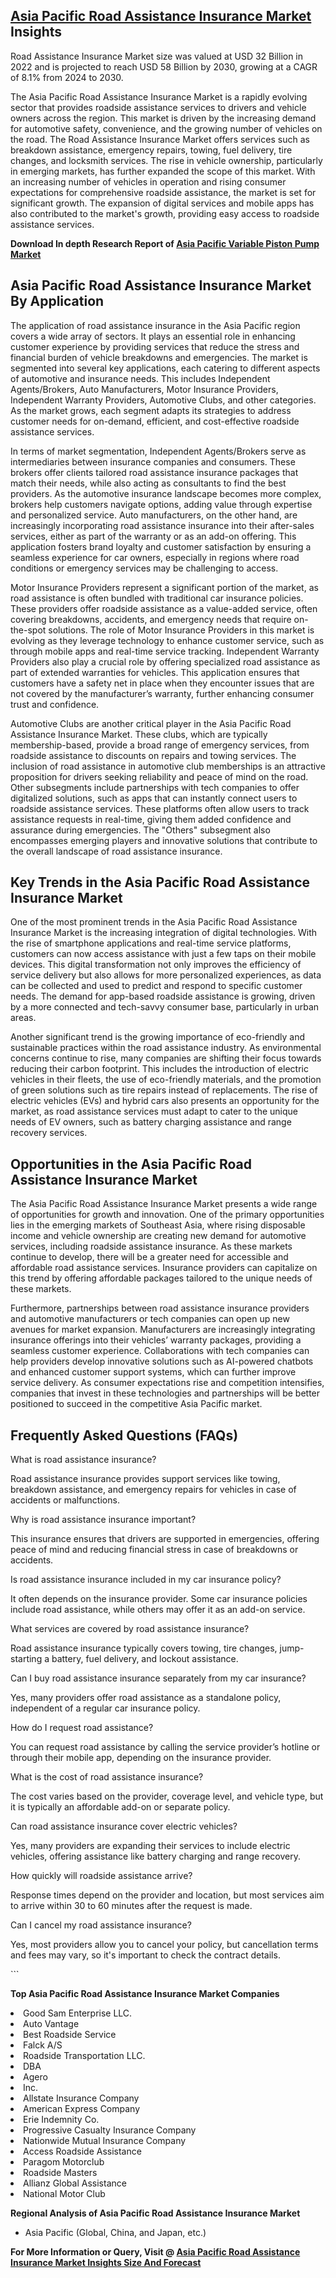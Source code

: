 <h2><a href="https://www.verifiedmarketreports.com/download-sample/?rid=321568&amp;utm_source=Github-Feb&amp;utm_medium=219" target="_blank">Asia Pacific Road Assistance Insurance Market</a> Insights</h2><p>Road Assistance Insurance Market size was valued at USD 32 Billion in 2022 and is projected to reach USD 58 Billion by 2030, growing at a CAGR of 8.1% from 2024 to 2030.</p><p><p>The Asia Pacific Road Assistance Insurance Market is a rapidly evolving sector that provides roadside assistance services to drivers and vehicle owners across the region. This market is driven by the increasing demand for automotive safety, convenience, and the growing number of vehicles on the road. The Road Assistance Insurance Market offers services such as breakdown assistance, emergency repairs, towing, fuel delivery, tire changes, and locksmith services. The rise in vehicle ownership, particularly in emerging markets, has further expanded the scope of this market. With an increasing number of vehicles in operation and rising consumer expectations for comprehensive roadside assistance, the market is set for significant growth. The expansion of digital services and mobile apps has also contributed to the market's growth, providing easy access to roadside assistance services. <p><strong>Download In depth Research Report of <a href="https://www.verifiedmarketreports.com/download-sample/?rid=236118&amp;utm_source=Pulse-Dec&amp;utm_medium=219" target="_blank">Asia Pacific Variable Piston Pump Market</a></strong></p></p> <h2>Asia Pacific Road Assistance Insurance Market By Application</h2> <p>The application of road assistance insurance in the Asia Pacific region covers a wide array of sectors. It plays an essential role in enhancing customer experience by providing services that reduce the stress and financial burden of vehicle breakdowns and emergencies. The market is segmented into several key applications, each catering to different aspects of automotive and insurance needs. This includes Independent Agents/Brokers, Auto Manufacturers, Motor Insurance Providers, Independent Warranty Providers, Automotive Clubs, and other categories. As the market grows, each segment adapts its strategies to address customer needs for on-demand, efficient, and cost-effective roadside assistance services.</p> <p>In terms of market segmentation, Independent Agents/Brokers serve as intermediaries between insurance companies and consumers. These brokers offer clients tailored road assistance insurance packages that match their needs, while also acting as consultants to find the best providers. As the automotive insurance landscape becomes more complex, brokers help customers navigate options, adding value through expertise and personalized service. Auto manufacturers, on the other hand, are increasingly incorporating road assistance insurance into their after-sales services, either as part of the warranty or as an add-on offering. This application fosters brand loyalty and customer satisfaction by ensuring a seamless experience for car owners, especially in regions where road conditions or emergency services may be challenging to access.</p> <p>Motor Insurance Providers represent a significant portion of the market, as road assistance is often bundled with traditional car insurance policies. These providers offer roadside assistance as a value-added service, often covering breakdowns, accidents, and emergency needs that require on-the-spot solutions. The role of Motor Insurance Providers in this market is evolving as they leverage technology to enhance customer service, such as through mobile apps and real-time service tracking. Independent Warranty Providers also play a crucial role by offering specialized road assistance as part of extended warranties for vehicles. This application ensures that customers have a safety net in place when they encounter issues that are not covered by the manufacturer’s warranty, further enhancing consumer trust and confidence.</p> <p>Automotive Clubs are another critical player in the Asia Pacific Road Assistance Insurance Market. These clubs, which are typically membership-based, provide a broad range of emergency services, from roadside assistance to discounts on repairs and towing services. The inclusion of road assistance in automotive club memberships is an attractive proposition for drivers seeking reliability and peace of mind on the road. Other subsegments include partnerships with tech companies to offer digitalized solutions, such as apps that can instantly connect users to roadside assistance services. These platforms often allow users to track assistance requests in real-time, giving them added confidence and assurance during emergencies. The "Others" subsegment also encompasses emerging players and innovative solutions that contribute to the overall landscape of road assistance insurance.</p> <h2>Key Trends in the Asia Pacific Road Assistance Insurance Market</h2> <p>One of the most prominent trends in the Asia Pacific Road Assistance Insurance Market is the increasing integration of digital technologies. With the rise of smartphone applications and real-time service platforms, customers can now access assistance with just a few taps on their mobile devices. This digital transformation not only improves the efficiency of service delivery but also allows for more personalized experiences, as data can be collected and used to predict and respond to specific customer needs. The demand for app-based roadside assistance is growing, driven by a more connected and tech-savvy consumer base, particularly in urban areas.</p> <p>Another significant trend is the growing importance of eco-friendly and sustainable practices within the road assistance industry. As environmental concerns continue to rise, many companies are shifting their focus towards reducing their carbon footprint. This includes the introduction of electric vehicles in their fleets, the use of eco-friendly materials, and the promotion of green solutions such as tire repairs instead of replacements. The rise of electric vehicles (EVs) and hybrid cars also presents an opportunity for the market, as road assistance services must adapt to cater to the unique needs of EV owners, such as battery charging assistance and range recovery services.</p> <h2>Opportunities in the Asia Pacific Road Assistance Insurance Market</h2> <p>The Asia Pacific Road Assistance Insurance Market presents a wide range of opportunities for growth and innovation. One of the primary opportunities lies in the emerging markets of Southeast Asia, where rising disposable income and vehicle ownership are creating new demand for automotive services, including roadside assistance insurance. As these markets continue to develop, there will be a greater need for accessible and affordable road assistance services. Insurance providers can capitalize on this trend by offering affordable packages tailored to the unique needs of these markets.</p> <p>Furthermore, partnerships between road assistance insurance providers and automotive manufacturers or tech companies can open up new avenues for market expansion. Manufacturers are increasingly integrating insurance offerings into their vehicles’ warranty packages, providing a seamless customer experience. Collaborations with tech companies can help providers develop innovative solutions such as AI-powered chatbots and enhanced customer support systems, which can further improve service delivery. As consumer expectations rise and competition intensifies, companies that invest in these technologies and partnerships will be better positioned to succeed in the competitive Asia Pacific market.</p> <h2>Frequently Asked Questions (FAQs)</h2> <p>What is road assistance insurance?</p> <p>Road assistance insurance provides support services like towing, breakdown assistance, and emergency repairs for vehicles in case of accidents or malfunctions.</p> <p>Why is road assistance insurance important?</p> <p>This insurance ensures that drivers are supported in emergencies, offering peace of mind and reducing financial stress in case of breakdowns or accidents.</p> <p>Is road assistance insurance included in my car insurance policy?</p> <p>It often depends on the insurance provider. Some car insurance policies include road assistance, while others may offer it as an add-on service.</p> <p>What services are covered by road assistance insurance?</p> <p>Road assistance insurance typically covers towing, tire changes, jump-starting a battery, fuel delivery, and lockout assistance.</p> <p>Can I buy road assistance insurance separately from my car insurance?</p> <p>Yes, many providers offer road assistance as a standalone policy, independent of a regular car insurance policy.</p> <p>How do I request road assistance?</p> <p>You can request road assistance by calling the service provider’s hotline or through their mobile app, depending on the insurance provider.</p> <p>What is the cost of road assistance insurance?</p> <p>The cost varies based on the provider, coverage level, and vehicle type, but it is typically an affordable add-on or separate policy.</p> <p>Can road assistance insurance cover electric vehicles?</p> <p>Yes, many providers are expanding their services to include electric vehicles, offering assistance like battery charging and range recovery.</p> <p>How quickly will roadside assistance arrive?</p> <p>Response times depend on the provider and location, but most services aim to arrive within 30 to 60 minutes after the request is made.</p> <p>Can I cancel my road assistance insurance?</p> <p>Yes, most providers allow you to cancel your policy, but cancellation terms and fees may vary, so it's important to check the contract details.</p> ```</p><p><strong>Top Asia Pacific Road Assistance Insurance Market Companies</strong></p><div data-test-id=""><p><li>Good Sam Enterprise LLC.</li><li> Auto Vantage</li><li> Best Roadside Service</li><li> Falck A/S</li><li> Roadside Transportation LLC.</li><li> DBA</li><li> Agero</li><li> Inc.</li><li> Allstate Insurance Company</li><li> American Express Company</li><li> Erie Indemnity Co.</li><li> Progressive Casualty Insurance Company</li><li> Nationwide Mutual Insurance Company</li><li> Access Roadside Assistance</li><li> Paragom Motorclub</li><li> Roadside Masters</li><li> Allianz Global Assistance</li><li> National Motor Club</li></p><div><strong>Regional Analysis of&nbsp;Asia Pacific Road Assistance Insurance Market</strong></div><ul><li dir="ltr"><p dir="ltr">Asia Pacific (Global, China, and Japan, etc.)</p></li></ul><p><strong>For More Information or Query, Visit @&nbsp;</strong><strong><a href="https://www.verifiedmarketreports.com/product/road-assistance-insurance-market/?utm_source=Github-Feb&amp;utm_medium=219" target="_blank">Asia Pacific Road Assistance Insurance Market Insights Size And Forecast</a></strong></p></div><h2>&nbsp;</h2><div data-test-id="">&nbsp;</div>
